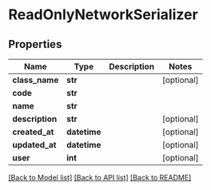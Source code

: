 # ReadOnlyNetworkSerializer

## Properties
Name | Type | Description | Notes
------------ | ------------- | ------------- | -------------
**class_name** | **str** |  | [optional] 
**code** | **str** |  | 
**name** | **str** |  | 
**description** | **str** |  | [optional] 
**created_at** | **datetime** |  | [optional] 
**updated_at** | **datetime** |  | [optional] 
**user** | **int** |  | [optional] 

[[Back to Model list]](../README.md#documentation-for-models) [[Back to API list]](../README.md#documentation-for-api-endpoints) [[Back to README]](../README.md)

